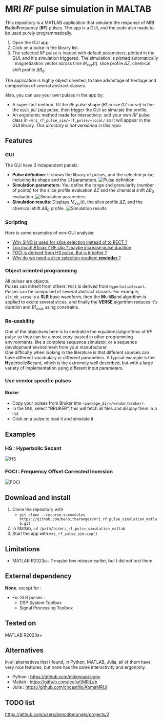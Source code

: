 # MRI $RF$ pulse simulation in MALTAB

This repository is a MATLAB application that simulate the response of MRI **R**adio**F**requency (**RF**) pulses.
The app is a GUI, and the code also made to be used purely programmatically.

1. Open the GUI app
2. Click on a pulse in the library list.
3. The selected $RF$ pulse is loaded with default parameters, plotted in the GUI, and it's simulation triggered. The simulation is plotted automatically : magnetization vector across time $M_{xzy}(t)$, slice profile $\Delta Z$, chemical shift profile $\Delta B_0$.

The application is highly object oriented, to take advantage of heritage and composition of several abstract classes.

Also, you can use your own pulses in the app by:
- A super fast method: fill the $RF$ pulse shape ($B1$ curve $GZ$ curve) in the the `USER_DEFINED` pulse, then trigger the GUI so simulate the profile.
- An ergonomic method made for interactivity: add your own $RF$ pulse class in `+mri_rf_pulse_sim/+rf_pulse/+local/` so it will appear in the GUI library. _This directory is not versioned in this repo_


## Features

### GUI
The GUI have 3 independent panels:
- **Pulse definition**: It shows the library of pulses, and the selected pulse, including its shape and the UI parameters.
![Pulse definition](docs/gui_pulse_definition.png)
- **Simulation parameters**: You define the range and granularity (number of points) for the slice profile evaluation $\Delta Z$ and the chemical shift $\Delta B_0$ evaluation.
![Simulation parameters](docs/gui_simulation_parameters.png)
- **Simulation results**: Displays $M_{xzy}(t)$, the slice profile $\Delta Z$, and the chemical shift $\Delta B_0$ profile.
![Simulation results](docs/gui_simulation_results.png)

### Scripting
Here is some examples of non-GUI analysis:  
- [Why SINC is used for slice selection instead of to RECT ?](+mri_rf_pulse_sim/+analysis/rect_vs_sinc.m)
- [Too much B1max ? RF clip ? maybe increase pulse duration](+mri_rf_pulse_sim/+analysis/rf_clip.m)
- [FOCI is derived from HS pulse. But is it better ?](+mri_rf_pulse_sim/+analysis/compare_hs_foci.m)
- [Why do we need a slice selection gradient **rewinder** ?](+mri_rf_pulse_sim/+analysis/slice_selection_rewinder_lob.m)

### Object oriented programming
All pulses are objects.  
Pulses can inherit from others: `FOCI` is derived from `HyperbolicSecant`.  
Pulses can be composed of several abstract classes.
For example, `slr_mb_verse` is a **SLR** base waveform, then the **M**ulti**B**and algorithm is applied to excite several slices, and finally the **VERSE** algorithm reduces it's duration and $B1_{max}$ using constrains.


### Re-usability
One of the objectives here is to centralize the equations/algorithms of $RF$ pulse so they can be almost copy-pasted in other programming environments, like a complete sequence simulator, or a sequence development environment from your manufacturer.  
One difficulty when looking in the literature is that different sources can have different vocabulary or different parameters. A typical example is the **H**yperbolic**S**ecant, which is the extremely well described, but with a large variety of implementation using different input parameters.


### Use vendor specific pulses
#### Bruker
- Copy your pulses from Bruker into `<package_dir>/vendor/bruker/`.  
- In the GUI, select "BRUKER", this will fetch all files and display them in a list.  
- Click on a pulse to load it and simulate it.  

## Examples

### HS : Hyperbolic Secant
![HS](docs/gui_HS.png)

### FOCI : Frequency Offset Corrected Inversion
![FOCI](docs/gui_FOCI.png)


## Download and install
1. Clone the repository with 
    - `git clone --recurse-submodules https://github.com/benoitberanger/mri_rf_pulse_simulation_matlab.git`
2. In Matlab, `cd /path/to/mri_rf_pulse_simulation_matlab`
3. Start the app with `mri_rf_pulse_sim.app()`


## Limitations
- MATLAB R2023a+ ? maybe few release earlier, but I did not test them.


## External dependency

**None**, except for : 
- For SLR pulses : 
    - DSP System Toolbox
    - Signal Processing Toolbox


## Tested on
MATLAB R2023a+


## Alternatives
In all alternatives that I found, in Python, MATLAB, Julia, all of them have very nice features, but none has the same interactivity and ergonomy.

- Python : https://github.com/mikgroup/sigpy
- Matlab : https://github.com/leoliuf/MRiLab
- Julia : https://github.com/cncastillo/KomaMRI.jl


## TODO list
https://github.com/users/benoitberanger/projects/2

